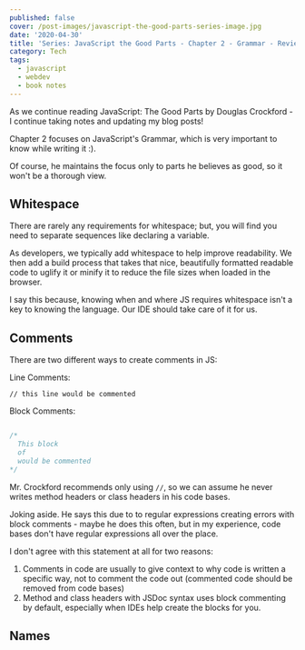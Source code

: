 ```yaml
---
published: false
cover: /post-images/javascript-the-good-parts-series-image.jpg
date: '2020-04-30'
title: 'Series: JavaScript the Good Parts - Chapter 2 - Grammar - Review'
category: Tech
tags:
  - javascript
  - webdev
  - book notes
---
```

As we continue reading JavaScript: The Good Parts by Douglas Crockford - I continue taking notes and updating my blog posts!

Chapter 2 focuses on JavaScript's Grammar, which is very important to know while writing it :). 

Of course, he maintains the focus only to parts he believes as good, so it won't be a thorough view.

## Whitespace
There are rarely any requirements for whitespace; but, you will find you need to separate sequences like declaring a variable. 

As developers, we typically add whitespace to help improve readability. We then add a build process that takes that nice, beautifully formatted readable code to uglify it or minify it to reduce the file sizes when loaded in the browser.

I say this because, knowing when and where JS requires whitespace isn't a key to knowing the language. Our IDE should take care of it for us.

## Comments

There are two different ways to create comments in JS:

Line Comments:

`// this line would be commented`

Block Comments:
```javascript

/*
  This block 
  of
  would be commented
*/
```

Mr. Crockford recommends only using `//`, so we can assume he never writes method headers or class headers in his code bases. 

Joking aside. He says this due to to regular expressions creating errors with block comments - maybe he does this often, but in my experience, code bases don't have regular expressions all over the place.

I don't agree with this statement at all for two reasons:
1. Comments in code are usually to give context to why code is written a specific way, not to comment the code out (commented code should be removed from code bases)
2. Method and class headers with JSDoc syntax uses block commenting by default, especially when IDEs help create the blocks for you. 

## Names


